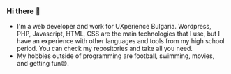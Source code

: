 ### Hi there 👋

- I'm a web developer and work for UXperience Bulgaria. Wordpress, PHP, Javascript, HTML, CSS are the main technologies that I use, but I have an experience with other languages and tools from my high school period. You can check my repositories and take all you need.
- My hobbies outside of programming are football, swimming, movies, and getting fun😄.


<!--
**lucho03/lucho03** is a ✨ _special_ ✨ repository because its `README.md` (this file) appears on your GitHub profile.

Here are some ideas to get you started:

- 🔭 I’m currently working on ...
- 🌱 I’m currently learning ...
- 👯 I’m looking to collaborate on ...
- 🤔 I’m looking for help with ...
- 💬 Ask me about ...
- 📫 How to reach me: ...
- 😄 Pronouns: ...
- ⚡ Fun fact: ...
-->
